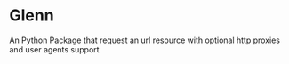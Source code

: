 # Glenn
An Python Package that request an url resource with optional http proxies and user agents support
